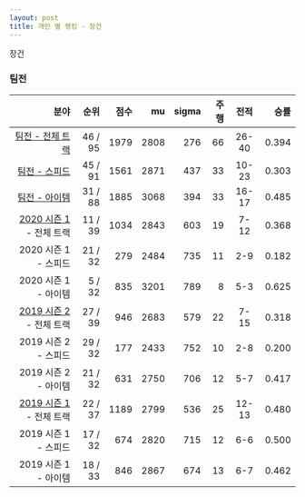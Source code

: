 ```yaml
---
layout: post
title: 개인 별 랭킹 - 장건
---
```


장건


### 팀전

| 분야 | 순위 | 점수 | mu | sigma | 주행 | 전적 | 승률 |
|---:|---:|---:|---:|---:|---:|:---:|---:|
| [팀전 - 전체 트랙](../team-full) | 46 / 95 | 1979 | 2808 | 276 | 66 | 26-40 | 0.394 |
| [팀전 - 스피드](../team-speed) | 45 / 91 | 1561 | 2871 | 437 | 33 | 10-23 | 0.303 |
| [팀전 - 아이템](../team-item) | 31 / 88 | 1885 | 3068 | 394 | 33 | 16-17 | 0.485 |
| [2020 시즌 1](../teams-t2020_1) - 전체 트랙 | 11 / 39 | 1034 | 2843 | 603 | 19 | 7-12 | 0.368 |
| 2020 시즌 1 - 스피드 | 21 / 32 | 279 | 2484 | 735 | 11 | 2-9 | 0.182 |
| 2020 시즌 1 - 아이템 | 5 / 32 | 835 | 3201 | 789 | 8 | 5-3 | 0.625 |
| [2019 시즌 2](../teams-t2019_2) - 전체 트랙 | 27 / 39 | 946 | 2683 | 579 | 22 | 7-15 | 0.318 |
| 2019 시즌 2 - 스피드 | 29 / 32 | 177 | 2433 | 752 | 10 | 2-8 | 0.200 |
| 2019 시즌 2 - 아이템 | 21 / 32 | 631 | 2750 | 706 | 12 | 5-7 | 0.417 |
| [2019 시즌 1](../teams-t2019_1) - 전체 트랙 | 22 / 37 | 1189 | 2799 | 536 | 25 | 12-13 | 0.480 |
| 2019 시즌 1 - 스피드 | 17 / 32 | 674 | 2820 | 715 | 12 | 6-6 | 0.500 |
| 2019 시즌 1 - 아이템 | 18 / 33 | 846 | 2867 | 674 | 13 | 6-7 | 0.462 |
